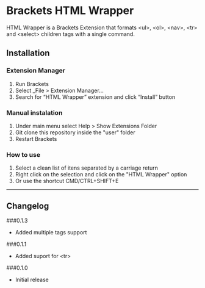 Brackets HTML Wrapper
====================

HTML Wrapper is a Brackets Extension that formats &lt;ul&gt;, &lt;ol&gt;, &lt;nav&gt;, &lt;tr&gt; and &lt;select&gt; children tags with a single command.

## Installation ##

### Extension Manager
1. Run Brackets
2. Select _File > Extension Manager...
3. Search for “HTML Wrapper” extension and click “Install” button

### Manual instalation
1. Under main menu select Help > Show Extensions Folder
2. Git clone this repository inside the "user" folder
3. Restart Brackets

### How to use
1. Select a clean list of itens separated by a carriage return
2. Right click on the selection and click on the "HTML Wrapper" option
3. Or use the shortcut CMD/CTRL+SHIFT+E

----------------

## Changelog ##

###0.1.3
- Added multiple tags support

###0.1.1
- Added suport for &lt;tr&gt;

###0.1.0
- Initial release
